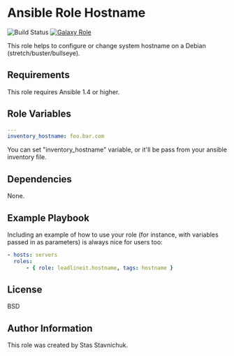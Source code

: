 # Ansible Role Hostname

![Build Status](https://github.com/leadlineit/ansible-role-hostname/actions/workflows/ansible-galaxy-ci.yml/badge.svg)
[![Galaxy Role](https://img.shields.io/badge/Ansible--Galaxy-leadlineit.hostname-blue.svg?logo=ansible&logoColor=white)](https://galaxy.ansible.com/leadlineit/hostname/)

This role helps to configure or change system hostname on a Debian (stretch/buster/bullseye).

Requirements
------------

This role requires Ansible 1.4 or higher.

Role Variables
--------------

```yaml
---
inventory_hostname: foo.bar.com
```
You can set "inventory_hostname" variable, or it'll be pass from your ansible inventory file.

Dependencies
------------

None.

Example Playbook
----------------

Including an example of how to use your role (for instance, with variables passed in as parameters) is always nice for users too:

```yaml
- hosts: servers
  roles:
      - { role: leadlineit.hostname, tags: hostname }
```

License
-------

BSD

Author Information
------------------

This role was created by Stas Stavnichuk.
